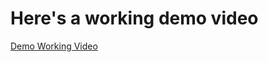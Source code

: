 # Here's a working demo video

[Demo Working Video](https://drive.google.com/file/d/1q6z3HRIKEcZfbC2V1KrXU0EY4Tlvrwq/view?usp=drivesdk)

